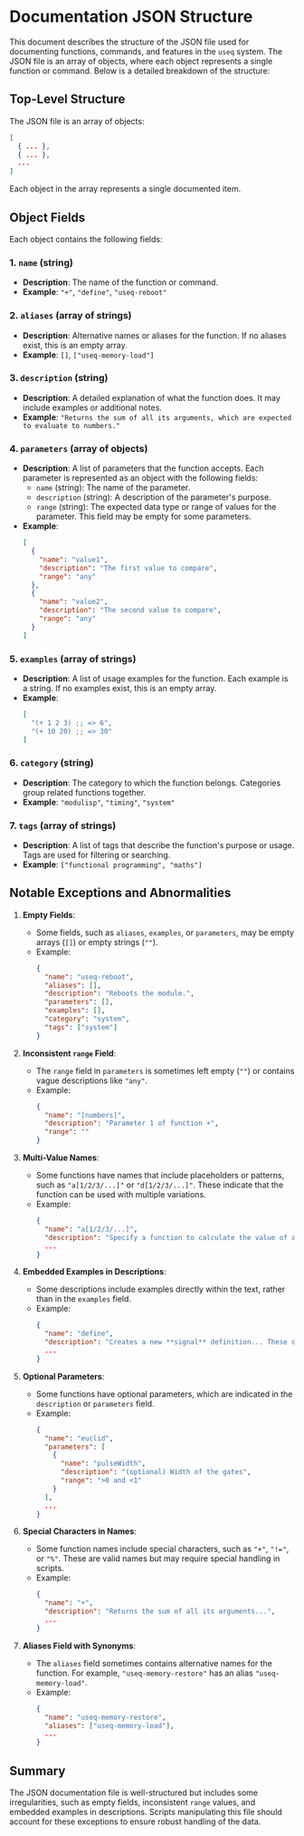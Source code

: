 # Documentation JSON Structure

This document describes the structure of the JSON file used for documenting functions, commands, and features in the `useq` system. The JSON file is an array of objects, where each object represents a single function or command. Below is a detailed breakdown of the structure:

## Top-Level Structure
The JSON file is an array of objects:
```json
[
  { ... },
  { ... },
  ...
]
```
Each object in the array represents a single documented item.

## Object Fields
Each object contains the following fields:

### 1. `name` (string)
- **Description**: The name of the function or command.
- **Example**: `"+"`, `"define"`, `"useq-reboot"`

### 2. `aliases` (array of strings)
- **Description**: Alternative names or aliases for the function. If no aliases exist, this is an empty array.
- **Example**: `[]`, `["useq-memory-load"]`

### 3. `description` (string)
- **Description**: A detailed explanation of what the function does. It may include examples or additional notes.
- **Example**: `"Returns the sum of all its arguments, which are expected to evaluate to numbers."`

### 4. `parameters` (array of objects)
- **Description**: A list of parameters that the function accepts. Each parameter is represented as an object with the following fields:
  - `name` (string): The name of the parameter.
  - `description` (string): A description of the parameter's purpose.
  - `range` (string): The expected data type or range of values for the parameter. This field may be empty for some parameters.
- **Example**:
  ```json
  [
    {
      "name": "value1",
      "description": "The first value to compare",
      "range": "any"
    },
    {
      "name": "value2",
      "description": "The second value to compare",
      "range": "any"
    }
  ]
  ```

### 5. `examples` (array of strings)
- **Description**: A list of usage examples for the function. Each example is a string. If no examples exist, this is an empty array.
- **Example**:
  ```json
  [
    "(+ 1 2 3) ;; => 6",
    "(+ 10 20) ;; => 30"
  ]
  ```

### 6. `category` (string)
- **Description**: The category to which the function belongs. Categories group related functions together.
- **Example**: `"modulisp"`, `"timing"`, `"system"`

### 7. `tags` (array of strings)
- **Description**: A list of tags that describe the function's purpose or usage. Tags are used for filtering or searching.
- **Example**: `["functional programming", "maths"]`

## Notable Exceptions and Abnormalities
1. **Empty Fields**:
   - Some fields, such as `aliases`, `examples`, or `parameters`, may be empty arrays (`[]`) or empty strings (`""`).
   - Example:
     ```json
     {
       "name": "useq-reboot",
       "aliases": [],
       "description": "Reboots the module.",
       "parameters": [],
       "examples": [],
       "category": "system",
       "tags": ["system"]
     }
     ```

2. **Inconsistent `range` Field**:
   - The `range` field in `parameters` is sometimes left empty (`""`) or contains vague descriptions like `"any"`.
   - Example:
     ```json
     {
       "name": "[numbers]",
       "description": "Parameter 1 of function +",
       "range": ""
     }
     ```

3. **Multi-Value Names**:
   - Some functions have names that include placeholders or patterns, such as `"a[1/2/3/...]"` or `"d[1/2/3/...]"`. These indicate that the function can be used with multiple variations.
   - Example:
     ```json
     {
       "name": "a[1/2/3/...]",
       "description": "Specify a function to calculate the value of analog output 1/2/3/etc.",
       ...
     }
     ```

4. **Embedded Examples in Descriptions**:
   - Some descriptions include examples directly within the text, rather than in the `examples` field.
   - Example:
     ```json
     {
       "name": "define",
       "description": "Creates a new **signal** definition... These definitions are accessible from anywhere in the code, unless they are shadowed by a local binding with higher precedence (e.g. when inside a `let` expression body).",
       ...
     }
     ```

5. **Optional Parameters**:
   - Some functions have optional parameters, which are indicated in the `description` or `parameters` field.
   - Example:
     ```json
     {
       "name": "euclid",
       "parameters": [
         {
           "name": "pulseWidth",
           "description": "(optional) Width of the gates",
           "range": ">0 and <1"
         }
       ],
       ...
     }
     ```

6. **Special Characters in Names**:
   - Some function names include special characters, such as `"+"`, `"!="`, or `"%"`. These are valid names but may require special handling in scripts.
   - Example:
     ```json
     {
       "name": "+",
       "description": "Returns the sum of all its arguments...",
       ...
     }
     ```

7. **Aliases Field with Synonyms**:
   - The `aliases` field sometimes contains alternative names for the function. For example, `"useq-memory-restore"` has an alias `"useq-memory-load"`.
   - Example:
     ```json
     {
       "name": "useq-memory-restore",
       "aliases": ["useq-memory-load"],
       ...
     }
     ```

## Summary
The JSON documentation file is well-structured but includes some irregularities, such as empty fields, inconsistent `range` values, and embedded examples in descriptions. Scripts manipulating this file should account for these exceptions to ensure robust handling of the data.
